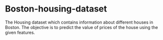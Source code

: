 # Boston-housing-dataset
The Housing dataset which contains information about different houses in Boston. The objective is to predict the value of prices of the house using the given features.
